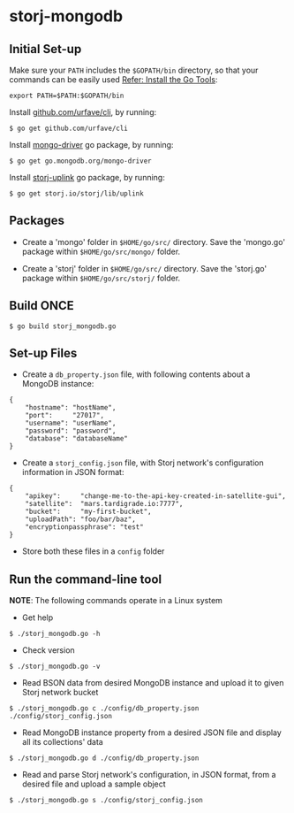 # storj-mongodb

## Initial Set-up
Make sure your `PATH` includes the `$GOPATH/bin` directory, so that your commands can be easily used [Refer: Install the Go Tools](https://golang.org/doc/install):
```
export PATH=$PATH:$GOPATH/bin
```

Install [github.com/urfave/cli](https://github.com/urfave/cli), by running:
```
$ go get github.com/urfave/cli
```

Install [mongo-driver](https://godoc.org/go.mongodb.org/mongo-driver) go package, by running:
```
$ go get go.mongodb.org/mongo-driver
```

Install [storj-uplink](https://godoc.org/storj.io/storj/lib/uplink) go package, by running:
```
$ go get storj.io/storj/lib/uplink
```


## Packages
* Create a 'mongo' folder in ```$HOME/go/src/``` directory. Save the 'mongo.go' package within ```$HOME/go/src/mongo/``` folder.

* Create a 'storj' folder in ```$HOME/go/src/``` directory. Save the 'storj.go' package within ```$HOME/go/src/storj/``` folder.


## Build ONCE
```
$ go build storj_mongodb.go
```


## Set-up Files
* Create a `db_property.json` file, with following contents about a MongoDB instance:
```
{ 
    "hostname": "hostName",
    "port":     "27017",
    "username": "userName",
    "password": "password",
    "database": "databaseName"
}
```

* Create a `storj_config.json` file, with Storj network's configuration information in JSON format:
```
{ 
    "apikey":     "change-me-to-the-api-key-created-in-satellite-gui",
    "satellite":  "mars.tardigrade.io:7777",
    "bucket":     "my-first-bucket",
	"uploadPath": "foo/bar/baz",
    "encryptionpassphrase": "test"
}
```

* Store both these files in a `config` folder


## Run the command-line tool

**NOTE**: The following commands operate in a Linux system

* Get help
```
$ ./storj_mongodb.go -h
```

* Check version
```
$ ./storj_mongodb.go -v
```

* Read BSON data from desired MongoDB instance and upload it to given Storj network bucket
```
$ ./storj_mongodb.go c ./config/db_property.json ./config/storj_config.json
```

* Read MongoDB instance property from a desired JSON file and display all its collections' data
```
$ ./storj_mongodb.go d ./config/db_property.json
```

* Read and parse Storj network's configuration, in JSON format, from a desired file and upload a sample object
```
$ ./storj_mongodb.go s ./config/storj_config.json
```